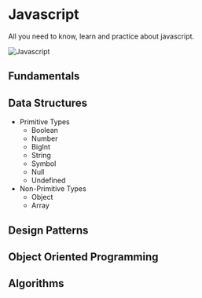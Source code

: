 # Javascript

All you need to know, learn and practice about javascript.

![Javascript](https://www.freecodecamp.org/news/content/images/2020/04/jsposter.jpg)

## Fundamentals

## Data Structures

- Primitive Types
    - Boolean
    - Number
    - BigInt
    - String
    - Symbol
    - Null
    - Undefined
- Non-Primitive Types
    - Object
    - Array

## Design Patterns

## Object Oriented Programming

## Algorithms

